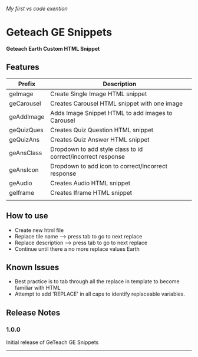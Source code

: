 _My first vs code exention_

# Geteach GE Snippets

**Geteach Earth Custom HTML Snippet**

## Features
| Prefix         | Description                                                       |
| -------------- | ----------------------------------------------------------------- | 
| geImage        | Create Single Image HTML snippet                                  |
| geCarousel     | Creates Carousel HTML snippet with one image                      |
| geAddImage     | Adds Image Snippet HTML to add images to Carousel                 |
| geQuizQues     | Creates Quiz Question HTML snippet                                |
| geQuizAns      | Creates Quiz Answer HTML snippet                                  |
| geAnsClass     | Dropdown to add style class to id correct/incorrect response      |
| geAnsIcon      | Dropdown to add icon to correct/incorrect response                |
| geAudio        | Creates Audio HTML snippet                                        |
| geIframe       | Creates Iframe HTML snippet                                       |
|                |                                                                   |

## How to use
* Create new html file
* Replace tile name --> press tab to go to next replace
* Replace description --> press tab to go to next replace
* Continue until there a no more replace values
Earth

## Known Issues

* Best practice is to tab through all the replace in template to become familiar with HTML
* Attempt to add 'REPLACE' in all caps to identify replaceable variables.

## Release Notes

### 1.0.0

Initial release of GeTeach GE Snippets


-----------------------------------------------------------------------------------------------------------
